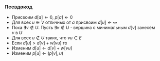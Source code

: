 ### Псевдокод
- Присвоим $d[a] \leftarrow 0$, $p[a] \leftarrow 0$
- Для всех $u \in V$ отличных от $a$ присвоим $d[u] \leftarrow \infty$
- Пока $\exists v \notin U$. Пусть $\exists v \notin U$ - вершина с минимальным $d[v]$ занесём $v$ в $U$
- Для всех $u \notin U$ таких, что $vu \in E$
- Еcли $d[u] > d[v] + w[vu]$ то
- Изменим $d[u] \leftarrow d[v] + w[vu]$
- Изменим $p[u] \leftarrow (p[v], u)$